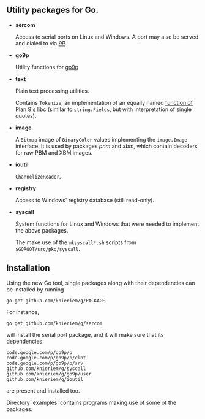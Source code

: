 ## Utility packages for Go.

*	__sercom__

	Access to serial ports on Linux and Windows. A port may
	also be served and dialed to via [*9P*][9P].


*	__go9p__

	Utility functions for [go9p][]


*	__text__

	Plain text processing utilities.

	Contains `Tokenize`, an implementation of an
	equally named [function of Plan 9's libc][tokenize]
	(similar to `string.Fields`, but with interpretation of
	single quotes).

*	__image__

	A `Bitmap` image of `BinaryColor` values implementing the
	`image.Image` interface. It is used by packages *pnm* and *xbm*,
	which contain decoders for raw PBM and XBM images.

*	__ioutil__

	`ChannelizeReader`.

*	__registry__

	Access to Windows' registry database (still read-only). 


*	__syscall__

	System functions for Linux and Windows that were
	needed to implement the above packages.

	The make use of the `mksyscall*.sh` scripts from `$GOROOT/src/pkg/syscall`.

[9P]: http://plan9.bell-labs.com/sys/man/5/INDEX.html
[go9p]: http://code.google.com/p/go9p/
[hg-git]: http://hg-git.github.com/
[tokenize]: http://plan9.bell-labs.com/magic/man2html/2/getfields


## Installation

Using the new Go tool, single packages along with their dependencies
can be installed by running

	go get github.com/knieriem/g/PACKAGE

For instance,

	go get github.com/knieriem/g/sercom

will install the serial port package, and it will make sure that
its dependencies

	code.google.com/p/go9p/p
	code.google.com/p/go9p/p/clnt
	code.google.com/p/go9p/p/srv
	github.com/knieriem/g/syscall
	github.com/knieriem/g/go9p/user
	github.com/knieriem/g/ioutil

are present and installed too.

Directory `examples' contains programs making use of some of the packages.
